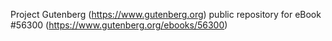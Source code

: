 Project Gutenberg (https://www.gutenberg.org) public repository for
eBook #56300 (https://www.gutenberg.org/ebooks/56300)
